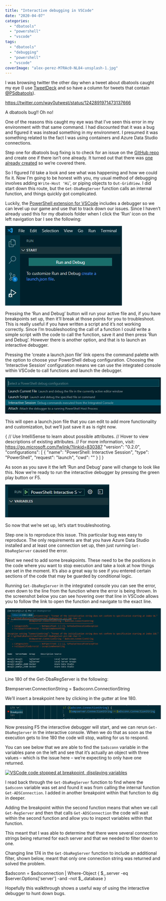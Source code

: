 ```yaml
---
title: "Interactive debugging in VSCode"
date: "2020-04-07"
categories:
  - "dbatools"
  - "powershell"
  - "vscode"
tags:
  - "dbatools"
  - "debugging"
  - "powershell"
  - "vscode"
coverImage: "alex-perez-M7RAc0-NL84-unsplash-1.jpg"
---
```


I was browsing twitter the other day when a tweet about dbatools caught my eye (I use [TweetDeck](https://tweetdeck.twitter.com/) and so have a column for tweets that contain [@PSdbatools](http://twitter.com/psdbatools)).

https://twitter.com/way0utwest/status/1242891971473137666

A dbatools bug!! Oh no!

One of the reasons this caught my eye was that I’ve seen this error in my environment with that same command. I had discounted that it was a bug and figured it was instead something in my environment. I presumed it was something related to the fact I was using containers and Azure Data Studio connections.

Step one for dbatools bug fixing is to check for an issue on the [GitHub repo](http://dbatools.io/bugs) and create one if there isn’t one already. It turned out that there was [one already created](https://github.com/sqlcollaborative/dbatools/issues/6292) so we’re covered there.

So I figured I’d take a look and see what was happening and how we could fix it. Now I’m going to be honest with you, my usual method of debugging involves adding `Write-Host 'Hi`', or piping objects to `Out-GridView`. I did start down this route, but the `Get-DbaRegServer` function calls an internal function, and things quickly got complicated.

Luckily, the [PowerShell extension for VSCode](https://marketplace.visualstudio.com/items?itemName=ms-vscode.PowerShell) includes a debugger so we can level up our game and use that to track down our issues. Since I haven’t already used this for my dbatools folder when I click the ‘Run’ icon on the left navigation bar I see the following:

![run and debug window in VSCode](startDebug.jpg)

Pressing the ‘Run and Debug’ button will run your active file and, if you have breakpoints set up, then it’ll break at those points for you to troubleshoot. This is really useful if you have written a script and it’s not working correctly. Since I’m troubleshooting the call of a function I could write a simple script with the code to call the function, save it and then press ‘Run and Debug’. However there is another option, and that is to launch an interactive debugger. 

Pressing the ‘create a launch.json file’ link opens the command palette with the option to choose your PowerShell debug configuration. Choosing the ‘Interactive Session’ configuration means we can use the integrated console within VSCode to call functions and launch the debugger.

![Select a PowerShell debug configuration](debugConfig.jpg)

This will open a launch.json file that you can edit to add more functionality and customization, but we’ll just save it as is right now.

{
    // Use IntelliSense to learn about possible attributes.
    // Hover to view descriptions of existing attributes.
    // For more information, visit: https://go.microsoft.com/fwlink/?linkid=830387
    "version": "0.2.0",
    "configurations": \[
        {
            "name": "PowerShell: Interactive Session",
            "type": "PowerShell",
            "request": "launch",
            "cwd": ""
        }
    \]
}

As soon as you save it the left ‘Run and Debug’ pane will change to look like this. Now we’re ready to run the interactive debugger by pressing the green play button or F5.

![Debug and Run window for PowerShell extension](DebugInteractive.jpg)

So now that we’re set up, let’s start troubleshooting.

Step one is to reproduce this issue. This particular bug was easy to reproduce. The only requirements are that you have Azure Data Studio installed and at least one connection set up, then just running `Get-DbaRegServer` caused the error.

Next we need to add some breakpoints. These need to be the positions in the code where you want to stop execution and take a look at how things are set in the moment. It’s also a great way to see if you entered certain sections of the code that may be guarded by conditional logic.

Running `Get-DbaRegServer` in the integrated console you can see the error, even down to the line from the function where the error is being thrown. In the screenshot below you can see hovering over that line in VSCode allows you to follow the link to open the function and navigate to the exact line.

![Get-DbaRegServer throws an error](GetDbaRegServerError.jpg)

Line 180 of the Get-DbaRegServer is the following:

$tempserver.ConnectionString = $adsconn.ConnectionString

We’ll insert a breakpoint here by clicking in the gutter at line 180.

![](addBreakpoint.jpg)

Now pressing F5 the interactive debugger will start, and we can rerun `Get-DbaRegServer` in the interactive console. When we do that as soon as the execution gets to line 180 the code will stop, waiting for us to respond.

You can see below that we are able to find the `$adsconn` variable in the variables pane on the left and see that it’s actually an object with three values – which is the issue here – we’re expecting to only have one returned.

[![VSCode code stopped at breakpoint, displaying variables](https://i2.wp.com/jesspomfret.com/wp-content/uploads/2020/04/breakpoint.jpg?fit=650%2C246&ssl=1)](https://jesspomfret.com/wp-content/uploads/2020/04/breakpoint.jpg)

I read back through the `Get-DbaRegServer` function to find where the `$adsconn` variable was set and found it was from calling the internal function `Get-ADSConnection`. I added in another breakpoint within that function to dig in deeper.

Adding the breakpoint within the second function means that when we call `Get-RegServer` and then that calls `Get-ADSConnection` the code will wait within the second function and allow you to inspect variables within that function.

This meant that I was able to determine that there were several connection strings being returned for each server and that we needed to filter down to one.

Changing line 174 in the `Get-DbaRegServer` function to include an additional filter, shown below, meant that only one connection string was returned and solved the problem.

$adsconn = $adsconnection | Where-Object { $\_.server -eq $server.Options\['server'\] -and -not $\_.database }

Hopefully this walkthrough shows a useful way of using the interactive debugger to hunt down bugs.
